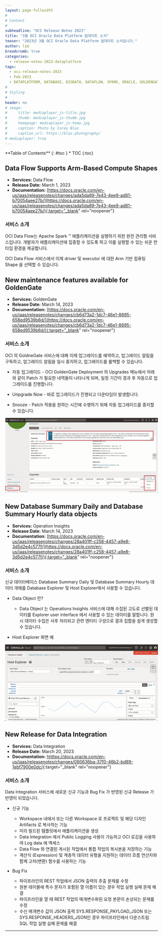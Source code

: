 ```yaml
---
layout: page-fullwidth
#
# Content
#
subheadline: "OCI Release Notes 2023"
title: "3월 OCI Oracle Data Platform 업데이트 소식"
teaser: "2023년 3월 OCI Oracle Data Platform 업데이트 소식입니다."
author: lim
breadcrumb: true
categories:
  - release-notes-2023-dataplatform
tags:
  - oci-release-notes-2023
  - Feb-2023
  - DATAPLATFORM, DATABASE, BIGDATA, DATAFLOW, SPARK, ORACLE, GOLDENGATE
#
# Styling
#
header: no
# image:
#     title: mediaplayer_js-title.jpg
#     thumb: mediaplayer_js-thumb.jpg
#     homepage: mediaplayer_js-home.jpg
#     caption: Photo by Corey Blaz
#     caption_url: https://blaz.photography/
# mediaplayer: true
---
```


<div class="panel radius" markdown="1">
**Table of Contents**
{: #toc }
*  TOC
{:toc}
</div>


##  Data Flow Supports Arm-Based Compute Shapes
* **Services:** Data Flow
* **Release Date:** March 1, 2023
* **Documentation:** [https://docs.oracle.com/en-us/iaas/releasenotes/changes/ada5da89-7e43-4ee9-ad81-b70054aee27b/](https://docs.oracle.com/en-us/iaas/releasenotes/changes/ada5da89-7e43-4ee9-ad81-b70054aee27b/){:target="_blank" rel="noopener"}

### 서비스 소개

OCI Data Flow는 Apache Spark ™ 애플리케이션을 실행하기 위한 완전 관리형 서비스입니다. 개발자가 애플리케이션에 집중할 수 있도록 하고 이를 실행할 수 있는 쉬운 런타임 환경을 제공합니다. 

OCI Data Flow 서비스에서 이제 driver 및 executor 에 대한 Arm 기반 컴퓨팅 Shape 을 선택할 수 있습니다.


##  New maintenance features available for GoldenGate
* **Services:** GoldenGate
* **Release Date:** March 14, 2023
* **Documentation:** [https://docs.oracle.com/en-us/iaas/releasenotes/changes/cb6d73a2-1dc7-46e1-8895-658ed9539b6d/](https://docs.oracle.com/en-us/iaas/releasenotes/changes/cb6d73a2-1dc7-46e1-8895-658ed9539b6d/){:target="_blank" rel="noopener"}

### 서비스 소개

OCI 의 GoldneGate 서비스에 대해 이제 업그레이드를 예약하고, 업그레이드 알림을 구독하고, 업그레이드 알림을 일시 중지하고, 업그레이드를 롤백할 수 있습니다.

- 자동 업그레이드 - OCI GoldenGate Deployment 의 Upgrades 메뉴에서 아래와 같이 Patch 가 필요한 내역들이 나타나게 되며, 일정 기간이 경과 후 자동으로 업그레이드를 진행합니다.

- Unpgrade Now - 바로 업그레이드가 진행되고 다운타임이 발생합니다.

- Snooze - Patch 적용을 원하는 시간에 수행하기 위해 자동 업그레이드를 중지할 수 있습니다.

![OCI GoldenGate](/assets/img/dataplatform/2023/release_note/202303/02.oci_goldengate_upgrade.png)

##  New Database Summary Daily and Database Summary Hourly data objects
* **Services:** Operation Insights
* **Release Date:** March 14, 2023
* **Documentation:** [https://docs.oracle.com/en-us/iaas/releasenotes/changes/28a401ff-c258-4457-a9e8-3d5d2e4c577f/](https://docs.oracle.com/en-us/iaas/releasenotes/changes/28a401ff-c258-4457-a9e8-3d5d2e4c577f/){:target="_blank" rel="noopener"}

### 서비스 소개

신규 데이터베이스 Database Summary Daily 및 Database Summary Hourly 데이터 개체를 Database Explorer 및 Host Explorer에서 사용할 수 있습니다.

- Data Object 란?
  - Data Object 는 Operations Insights 서비스에 대해 수집된 고도로 선별된 데이터를 Explorer user interface 에서 사용할 수 있는 데이터를 말합니다. 원시 데이터 수집은 사후 처리되고 관련 엔터티 구성으로 결과 집합을 쉽게 생성할 수 있습니다.

- Host Explorer 화면 예

![Host Explorer](/assets/img/dataplatform/2023/release_note/202303/01.host_explorer.png)


##  New Release for Data Integration
* **Services:** Data Integration
* **Release Date:** March 20, 2023
* **Documentation:** [hhttps://docs.oracle.com/en-us/iaas/releasenotes/changes/080636ba-37f0-46b2-bd89-1ebf7900e0dc/](https://docs.oracle.com/en-us/iaas/releasenotes/changes/080636ba-37f0-46b2-bd89-1ebf7900e0dc/){:target="_blank" rel="noopener"}

### 서비스 소개

Data Integration 서비스에 새로운 신규 기능과 Bug Fix 가 반영된 신규 Release 가 반영이 되었습니다.

- 신규 기능
  - Workspace 내에서 또는 다른 Workspace 로 프로젝트 및 해당 디자인 Artifacts 로 복사하는 기능
  - 미리 빌드된 템플릿에서 애플리케이션을 생성
  - Data Integration 에서 Public Logging 사용이 가능하고 OCI 로깅을 사용하여 Log data 에 액세스
  - Data Flow 와 연결된 게시된 작업에서 통합 작업의 복사본을 저장하는 기능
  - 계산식 (Expression) 및 계층적 데이터 유형을 지원하는 데이터 흐름 연산자와 함께 고차(변환) 함수를 사용하는 기능

- Bug Fix
  - 파이프라인의 REST 작업에서 JSON 출력의 추출 문제를 수정
  - 원본 테이블에 특수 문자가 포함된 열 이름이 있는 경우 작업 실행 실패 문제 해결
  - 파이프라인을 열 때 REST 작업의 매개변수화된 요청 본문이 손상되는 문제를 수정
  - 수신 매개변수 값이 JSON 출력 SYS.RESPONSE_PAYLOAD_JSON 또는 SYS.RESPONSE_HEADERS_JSON인 경우 파이프라인에서 다운스트림 SQL 작업 실행 실패 문제를 해결

---
